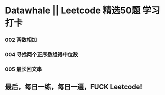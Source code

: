 # Datawhale || Leetcode 精选50题 学习打卡
### 002 两数相加
### 004 寻找两个正序数组得中位数
### 005 最长回文串


## 最后，每日一练，每日一遍，FUCK Leetcode!
